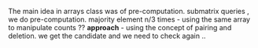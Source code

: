 The main idea in arrays class was of pre-computation.
submatrix queries , we do pre-computation.
majority element n/3 times - using the same array to manipulate counts ??
**approach** - using the concept of pairing and deletion. we get the candidate and we need to check again ..